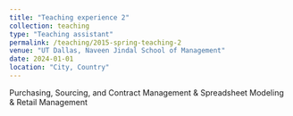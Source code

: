 ```yaml
---
title: "Teaching experience 2"
collection: teaching
type: "Teaching assistant"
permalink: /teaching/2015-spring-teaching-2
venue: "UT Dallas, Naveen Jindal School of Management"
date: 2024-01-01
location: "City, Country"
---
```


Purchasing, Sourcing, and Contract Management & Spreadsheet Modeling & Retail Management

